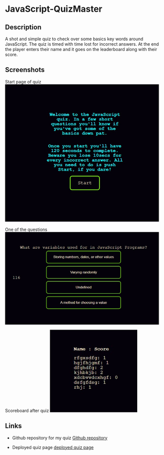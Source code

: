 # JavaScript-QuizMaster

## Description
A shot and simple quiz to check over some basics key words around JavaScript. The quiz is timed with time lost for incorrect answers. At the end the player enters their name and it goes on the leaderboard along with their score.

## Screenshots

Start page of quiz ![Start page of quiz](./screenshots/start.jpg)

One of the questions ![Quiz question](./screenshots/question.jpg)

Scoreboard after quiz ![Start page of quiz](./screenshots/scoreboard.jpg)

## Links

* Github repository for my quiz [Github repository](https://github.com/RHJeffries/JavaScript-QuizMaster)

* Deployed quiz page [deployed quiz page](https://rhjeffries.github.io/JavaScript-QuizMaster/)